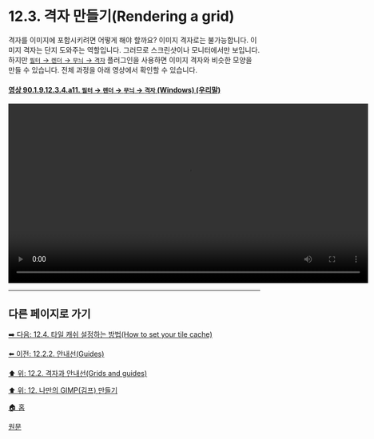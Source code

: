 # 12.3. 격자 만들기(Rendering a grid)

격자를 이미지에 포함시키려면 어떻게 해야 할까요? 이미지 격자로는 불가능합니다. 이미지 격자는 단지 도와주는 역할입니다. 그러므로 스크린샷이나 모니터에서만 보입니다. 하지만 [`필터` → `렌더` → `무늬` → `격자`](./17-14-14-grid.md) 플러그인을 사용하면 이미지 격자와 비슷한 모양을 만들 수 있습니다. 전체 과정을 아래 영상에서 확인할 수 있습니다.

<a id="90-01-09-12-03-04-a11"></a>

#### [영상 90.1.9.12.3.4.a11. `필터` → `렌더` → `무늬` → `격자` (Windows) (우리말)](./90-01-09-12-03-04-grid.md#90-01-09-12-03-04-a11)
<video controls="controls" width="720" src="https://github.com/wonder13662/gimp/assets/15767104/f4e52dd3-68a2-4a11-837a-3643d98d7d74"></video>

***

## 다른 페이지로 가기

[➡️ 다음: 12.4. 타일 캐쉬 설정하는 방법(How to set your tile cache)](./12-04-how-to-set-your-tile-cache.md)

[⬅️ 이전: 12.2.2. 안내선(Guides)](./12-02-02-guides.md)

[⬆️ 위: 12.2. 격자과 안내선(Grids and guides)](./12-02-00-grids-and-guides.md)

[⬆️ 위: 12. 나만의 GIMP(김프) 만들기](./12-00-enrich-my-gimp.md)

[🏠 홈](./00-home.md)

[원문](https://docs.gimp.org/2.10/ko/gimp-using-grid.html)

